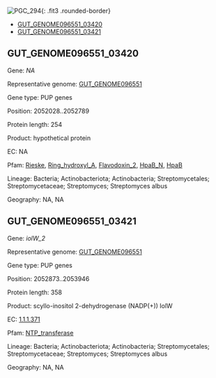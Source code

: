 ![PGC_294](../static/images/Clusters_figure/PGC_294.jpg){: .fit3 .rounded-border}

<ul id="myTab" class="nav nav-tabs">
  <li class="active">
        <a href="#tab1" data-toggle="tab">GUT_GENOME096551_03420</a>
  </li>
<li><a href="#tab2" data-toggle="tab">GUT_GENOME096551_03421</a></li>
</ul>

<div id="myTabContent" class="tab-content">
  <div class="tab-pane fade in active" id="tab1">

<h2 id="GUT_GENOME096551_03420">GUT_GENOME096551_03420</h2>
<p>Gene: <em>NA</em>
<p>Representative genome: <a href="https://www.ebi.ac.uk/metagenomics/genomes/MGYG-HGUT-01443">GUT_GENOME096551</a></p>
<p>Gene type: PUP genes</p>
<p>Position: 2052028..2052789</p>
<p>Protein length: 254</p>
<p>Product: hypothetical protein</p>
<p>EC: NA</p>
<p>Pfam: <a href="http://pfam.xfam.org/family/Rieske">Rieske</a>, <a href="http://pfam.xfam.org/family/Ring_hydroxyl_A">Ring_hydroxyl_A</a>, <a href="http://pfam.xfam.org/family/Flavodoxin_2">Flavodoxin_2</a>, <a href="http://pfam.xfam.org/family/HpaB_N">HpaB_N</a>, <a href="http://pfam.xfam.org/family/HpaB">HpaB</a></p>
<p>Lineage: Bacteria; Actinobacteriota; Actinobacteria; Streptomycetales; Streptomycetaceae; Streptomyces; Streptomyces albus</p>
<p>Geography: NA, NA</p>
  </div>

  <div class="tab-pane fade" id="tab2">

<h2 id="GUT_GENOME096551_03421">GUT_GENOME096551_03421</h2>
<p>Gene: <em>iolW_2</em></p>
<p>Representative genome: <a href="https://www.ebi.ac.uk/metagenomics/genomes/MGYG-HGUT-01443">GUT_GENOME096551</a></p>
<p>Gene type: PUP genes</p>
<p>Position: 2052873..2053946</p>
<p>Protein length: 358</p>
<p>Product: scyllo-inositol 2-dehydrogenase (NADP(+)) IolW</p>
<p>EC: <a href="https://www.brenda-enzymes.org/enzyme.php?ecno=1.1.1.371">1.1.1.371</a></p>
<p>Pfam: <a href="http://pfam.xfam.org/family/NTP_transferase">NTP_transferase</a></p>

<p>Lineage: Bacteria; Actinobacteriota; Actinobacteria; Streptomycetales; Streptomycetaceae; Streptomyces; Streptomyces albus</p>
<p>Geography: NA, NA</p>

  </div>
</div>
